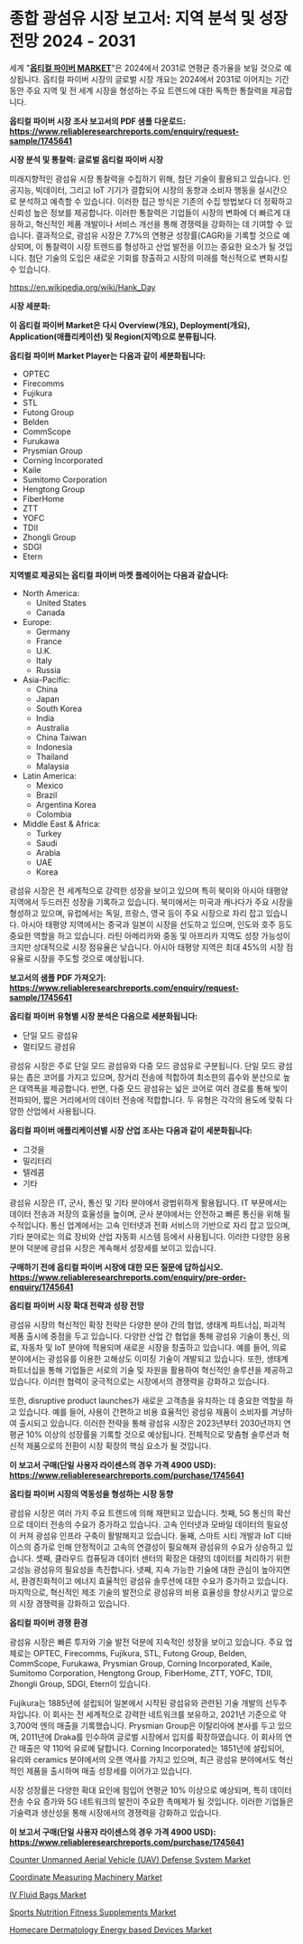 <p><h1>종합 광섬유 시장 보고서: 지역 분석 및 성장 전망 2024 - 2031</h1></p><p>세계 "<strong><a href="https://www.reliableresearchreports.com/optical-fiber-r1745641?utm_campaign=106&utm_medium=8&utm_source=Github&utm_content=ia&utm_term=27102024&utm_id=optical-fiber">옵티컬 파이버 MARKET</a></strong>"은 2024에서 2031로 연평균 증가율을 보일 것으로 예상됩니다. 옵티컬 파이버 시장의 글로벌 시장 개요는 2024에서 2031로 이어지는 기간 동안 주요 지역 및 전 세계 시장을 형성하는 주요 트렌드에 대한 독특한 통찰력을 제공합니다.</p>
<p><strong>옵티컬 파이버 시장 조사 보고서의 PDF 샘플 다운로드: <a href="https://www.reliableresearchreports.com/enquiry/request-sample/1745641?utm_campaign=106&utm_medium=8&utm_source=Github&utm_content=ia&utm_term=27102024&utm_id=optical-fiber">https://www.reliableresearchreports.com/enquiry/request-sample/1745641</a></strong></p>
<p><strong>시장 분석 및 통찰력: 글로벌 옵티컬 파이버 시장</strong></p>
<p><p>미래지향적인 광섬유 시장 통찰력을 수집하기 위해, 첨단 기술이 활용되고 있습니다. 인공지능, 빅데이터, 그리고 IoT 기기가 결합되어 시장의 동향과 소비자 행동을 실시간으로 분석하고 예측할 수 있습니다. 이러한 접근 방식은 기존의 수집 방법보다 더 정확하고 신뢰성 높은 정보를 제공합니다. 이러한 통찰력은 기업들이 시장의 변화에 더 빠르게 대응하고, 혁신적인 제품 개발이나 서비스 개선을 통해 경쟁력을 강화하는 데 기여할 수 있습니다. 결과적으로, 광섬유 시장은 7.7%의 연평균 성장률(CAGR)을 기록할 것으로 예상되며, 이 통찰력이 시장 트렌드를 형성하고 산업 발전을 이끄는 중요한 요소가 될 것입니다. 첨단 기술의 도입은 새로운 기회를 창출하고 시장의 미래를 혁신적으로 변화시킬 수 있습니다.</p></p>
<p><a href="%7CAUTHORITHY_DOMAIN_URL%7C?utm_campaign=106&utm_medium=8&utm_source=Github&utm_content=ia&utm_term=27102024&utm_id=optical-fiber">https://en.wikipedia.org/wiki/Hank_Day</a></p>
<p><strong>시장 세분화:</strong></p>
<p><strong>이 옵티컬 파이버 Market은 다시 Overview(개요), Deployment(개요), Application(애플리케이션) 및 Region(지역)으로 분류됩니다.</strong></p>
<p><strong>옵티컬 파이버 Market Player는 다음과 같이 세분화됩니다:</strong></p>
<p><ul><li>OPTEC</li><li>Firecomms</li><li>Fujikura</li><li>STL</li><li>Futong Group</li><li>Belden</li><li>CommScope</li><li>Furukawa</li><li>Prysmian Group</li><li>Corning Incorporated</li><li>Kaile</li><li>Sumitomo Corporation</li><li>Hengtong Group</li><li>FiberHome</li><li>ZTT</li><li>YOFC</li><li>TDII</li><li>Zhongli Group</li><li>SDGI</li><li>Etern</li></ul></p>
<p><strong>지역별로 제공되는 옵티컬 파이버 마켓 플레이어는 다음과 같습니다:</strong></p>
<p><ul>
    <li>
        North America:
        <ul>
            <li>United States</li>
            <li>Canada</li>
        </ul>
    </li>
    <li>
        Europe:
        <ul>
            <li>Germany</li>
            <li>France</li>
            <li>U.K.</li>
            <li>Italy</li>
            <li>Russia</li>
        </ul>
    </li>
    <li>
        Asia-Pacific:
        <ul>
            <li>China</li>
            <li>Japan</li>
            <li>South Korea</li>
            <li>India</li>
            <li>Australia</li>
            <li>China Taiwan</li>
            <li>Indonesia</li>
            <li>Thailand</li>
            <li>Malaysia</li>
        </ul>
    </li>
    <li>
        Latin America:
        <ul>
            <li>Mexico</li>
            <li>Brazil</li>
            <li>Argentina Korea</li>
            <li>Colombia</li>
        </ul>
    </li>
    <li>
        Middle East & Africa:
        <ul>
            <li>Turkey</li>
            <li>Saudi</li>
            <li>Arabia</li>
            <li>UAE</li>
            <li>Korea</li>
        </ul>
    </li>
    </ul></p>
<p><p>광섬유 시장은 전 세계적으로 강력한 성장을 보이고 있으며 특히 북미와 아시아 태평양 지역에서 두드러진 성장을 기록하고 있습니다. 북미에서는 미국과 캐나다가 주요 시장을 형성하고 있으며, 유럽에서는 독일, 프랑스, 영국 등이 주요 시장으로 자리 잡고 있습니다. 아시아 태평양 지역에서는 중국과 일본이 시장을 선도하고 있으며, 인도와 호주 등도 중요한 역할을 하고 있습니다. 라틴 아메리카와 중동 및 아프리카 지역도 성장 가능성이 크지만 상대적으로 시장 점유율은 낮습니다. 아시아 태평양 지역은 최대 45%의 시장 점유율로 시장을 주도할 것으로 예상됩니다.</p></p>
<p><strong>보고서의 샘플 PDF 가져오기: <a href="https://www.reliableresearchreports.com/enquiry/request-sample/1745641?utm_campaign=106&utm_medium=8&utm_source=Github&utm_content=ia&utm_term=27102024&utm_id=optical-fiber">https://www.reliableresearchreports.com/enquiry/request-sample/1745641</a></strong></p>
<p><strong>옵티컬 파이버 유형별 시장 분석은 다음으로 세분화됩니다:</strong></p>
<p><ul><li>단일 모드 광섬유</li><li>멀티모드 광섬유</li></ul></p>
<p><p>광섬유 시장은 주로 단일 모드 광섬유와 다중 모드 광섬유로 구분됩니다. 단일 모드 광섬유는 좁은 코어를 가지고 있으며, 장거리 전송에 적합하여 최소한의 흡수와 분산으로 높은 대역폭을 제공합니다. 반면, 다중 모드 광섬유는 넓은 코어로 여러 경로를 통해 빛이 전파되어, 짧은 거리에서의 데이터 전송에 적합합니다. 두 유형은 각각의 용도에 맞춰 다양한 산업에서 사용됩니다.</p></p>
<p><strong>옵티컬 파이버 애플리케이션별 시장 산업 조사는 다음과 같이 세분화됩니다:</strong></p>
<p><ul><li>그것을</li><li>밀리터리</li><li>텔레콤</li><li>기타</li></ul></p>
<p><p>광섬유 시장은 IT, 군사, 통신 및 기타 분야에서 광범위하게 활용됩니다. IT 부문에서는 데이터 전송과 저장의 효율성을 높이며, 군사 분야에서는 안전하고 빠른 통신을 위해 필수적입니다. 통신 업계에서는 고속 인터넷과 전화 서비스의 기반으로 자리 잡고 있으며, 기타 분야로는 의료 장비와 산업 자동화 시스템 등에서 사용됩니다. 이러한 다양한 응용 분야 덕분에 광섬유 시장은 계속해서 성장세를 보이고 있습니다.</p></p>
<p><strong>구매하기 전에 옵티컬 파이버 시장에 대한 모든 질문에 답하십시오. <a href="https://www.reliableresearchreports.com/enquiry/pre-order-enquiry/1745641?utm_campaign=106&utm_medium=8&utm_source=Github&utm_content=ia&utm_term=27102024&utm_id=optical-fiber">https://www.reliableresearchreports.com/enquiry/pre-order-enquiry/1745641</a></strong></p>
<p><strong>옵티컬 파이버 시장 확대 전략과 성장 전망</strong></p>
<p><p>광섬유 시장의 혁신적인 확장 전략은 다양한 분야 간의 협업, 생태계 파트너십, 파괴적 제품 출시에 중점을 두고 있습니다. 다양한 산업 간 협업을 통해 광섬유 기술이 통신, 의료, 자동차 및 IoT 분야에 적용되며 새로운 시장을 창출하고 있습니다. 예를 들어, 의료 분야에서는 광섬유를 이용한 고해상도 이미징 기술이 개발되고 있습니다. 또한, 생태계 파트너십을 통해 기업들은 서로의 기술 및 자원을 활용하여 혁신적인 솔루션을 제공하고 있습니다. 이러한 협력이 궁극적으로는 시장에서의 경쟁력을 강화하고 있습니다.</p><p>또한, disruptive product launches가 새로운 고객층을 유치하는 데 중요한 역할을 하고 있습니다. 예를 들어, 사용이 간편하고 비용 효율적인 광섬유 제품이 소비자를 겨냥하여 출시되고 있습니다. 이러한 전략을 통해 광섬유 시장은 2023년부터 2030년까지 연평균 10% 이상의 성장률을 기록할 것으로 예상됩니다. 전체적으로 맞춤형 솔루션과 혁신적 제품으로의 전환이 시장 확장의 핵심 요소가 될 것입니다.</p></p>
<p><strong>이 보고서 구매(단일 사용자 라이센스의 경우 가격 4900 USD): <a href="https://www.reliableresearchreports.com/purchase/1745641?utm_campaign=106&utm_medium=8&utm_source=Github&utm_content=ia&utm_term=27102024&utm_id=optical-fiber">https://www.reliableresearchreports.com/purchase/1745641</a></strong></p>
<p><strong>옵티컬 파이버 시장의 역동성을 형성하는 시장 동향</strong></p>
<p><p>광섬유 시장은 여러 가지 주요 트렌드에 의해 재편되고 있습니다. 첫째, 5G 통신의 확산으로 데이터 전송의 수요가 증가하고 있습니다. 고속 인터넷과 모바일 데이터의 필요성이 커져 광섬유 인프라 구축이 활발해지고 있습니다. 둘째, 스마트 시티 개발과 IoT 디바이스의 증가로 인해 안정적이고 고속의 연결성이 필요해져 광섬유의 수요가 상승하고 있습니다. 셋째, 클라우드 컴퓨팅과 데이터 센터의 확장은 대량의 데이터를 처리하기 위한 고성능 광섬유의 필요성을 촉진합니다. 넷째, 지속 가능한 기술에 대한 관심이 높아지면서, 환경친화적이고 에너지 효율적인 광섬유 솔루션에 대한 수요가 증가하고 있습니다. 마지막으로, 혁신적인 제조 기술의 발전으로 광섬유의 비용 효율성을 향상시키고 앞으로의 시장 경쟁력을 강화하고 있습니다.</p></p>
<p><strong>옵티컬 파이버 경쟁 환경</strong></p>
<p><p>광섬유 시장은 빠른 투자와 기술 발전 덕분에 지속적인 성장을 보이고 있습니다. 주요 업체로는 OPTEC, Firecomms, Fujikura, STL, Futong Group, Belden, CommScope, Furukawa, Prysmian Group, Corning Incorporated, Kaile, Sumitomo Corporation, Hengtong Group, FiberHome, ZTT, YOFC, TDII, Zhongli Group, SDGI, Etern이 있습니다.</p><p>Fujikura는 1885년에 설립되어 일본에서 시작된 광섬유와 관련된 기술 개발의 선두주자입니다. 이 회사는 전 세계적으로 강력한 네트워크를 보유하고, 2021년 기준으로 약 3,700억 엔의 매출을 기록했습니다. Prysmian Group은 이탈리아에 본사를 두고 있으며, 2011년에 Draka를 인수하여 글로벌 시장에서 입지를 확장하였습니다. 이 회사의 연간 매출은 약 110억 유로에 달합니다. Corning Incorporated는 1851년에 설립되어, 유리와 ceramics 분야에서의 오랜 역사를 가지고 있으며, 최근 광섬유 분야에서도 혁신적인 제품을 출시하며 매출 성장세를 이어가고 있습니다.</p><p>시장 성장률은 다양한 확대 요인에 힘입어 연평균 10% 이상으로 예상되며, 특히 데이터 전송 수요 증가와 5G 네트워크의 발전이 주요한 촉매제가 될 것입니다. 이러한 기업들은 기술력과 생산성을 통해 시장에서의 경쟁력을 강화하고 있습니다.</p></p>
<p><strong>이 보고서 구매(단일 사용자 라이센스의 경우 가격 4900 USD): <a href="https://www.reliableresearchreports.com/purchase/1745641?utm_campaign=106&utm_medium=8&utm_source=Github&utm_content=ia&utm_term=27102024&utm_id=optical-fiber">https://www.reliableresearchreports.com/purchase/1745641</a></strong></p>
<p><p><a href="https://issuu.com/reportprime-2/docs/counter-unmanned-aerial-vehicle-uav_36c6c72136d466?utm_campaign=106&utm_medium=8&utm_source=Github&utm_content=ia&utm_term=27102024&utm_id=optical-fiber">Counter Unmanned Aerial Vehicle (UAV) Defense System Market</a></p><p><a href="https://issuu.com/reportprime-2/docs/coordinate-measuring-machinery-mark_ad4b617a902336?utm_campaign=106&utm_medium=8&utm_source=Github&utm_content=ia&utm_term=27102024&utm_id=optical-fiber">Coordinate Measuring Machinery Market</a></p><p><a href="https://www.linkedin.com/pulse/comprehensive-iv-fluid-bags-market-report-segmentation-type-l1n1e?utm_campaign=106&utm_medium=8&utm_source=Github&utm_content=ia&utm_term=27102024&utm_id=optical-fiber">IV Fluid Bags Market</a></p><p><a href="https://github.com/JamesCox407/Market-Research-Report-List-1/blob/main/sports-nutrition-fitness-supplements-market.md?utm_campaign=106&utm_medium=8&utm_source=Github&utm_content=ia&utm_term=27102024&utm_id=optical-fiber">Sports Nutrition Fitness Supplements Market</a></p><p><a href="https://github.com/tacitam515l/Market-Research-Report-List-1/blob/main/homecare-dermatology-energy-based-devices-market.md?utm_campaign=106&utm_medium=8&utm_source=Github&utm_content=ia&utm_term=27102024&utm_id=optical-fiber">Homecare Dermatology Energy based Devices Market</a></p></p>